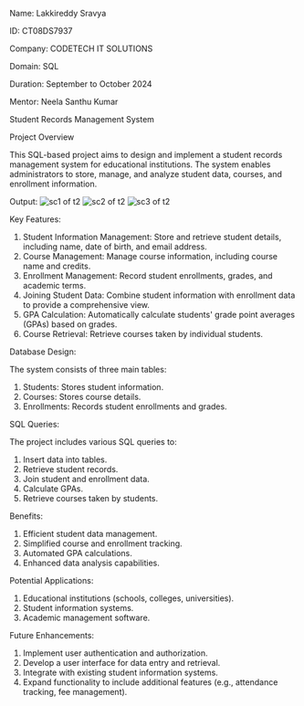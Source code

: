 Name: Lakkireddy Sravya

ID: CT08DS7937

Company: CODETECH IT SOLUTIONS

Domain: SQL

Duration: September to October 2024

Mentor: Neela Santhu Kumar

Student Records Management System

Project Overview

This SQL-based project aims to design and implement a student records management system for educational institutions. The system enables administrators to store, manage, and analyze student data, courses, and enrollment information.

Output:
![sc1 of t2](https://github.com/user-attachments/assets/cdde1e69-eb76-49e6-993d-cba81b7cd6a3)
![sc2 of t2](https://github.com/user-attachments/assets/6b04ec3c-5ce8-4a8d-a9d4-9c9f4cc848a4)
![sc3 of t2](https://github.com/user-attachments/assets/82437391-4aa8-4354-86be-6888c28b3950)



Key Features:

1. Student Information Management: Store and retrieve student details, including name, date of birth, and email address.
2. Course Management: Manage course information, including course name and credits.
3. Enrollment Management: Record student enrollments, grades, and academic terms.
4. Joining Student Data: Combine student information with enrollment data to provide a comprehensive view.
5. GPA Calculation: Automatically calculate students' grade point averages (GPAs) based on grades.
6. Course Retrieval: Retrieve courses taken by individual students.


Database Design:

The system consists of three main tables:


1. Students: Stores student information.
2. Courses: Stores course details.
3. Enrollments: Records student enrollments and grades.


SQL Queries:

The project includes various SQL queries to:


1. Insert data into tables.
2. Retrieve student records.
3. Join student and enrollment data.
4. Calculate GPAs.
5. Retrieve courses taken by students.


Benefits:

1. Efficient student data management.
2. Simplified course and enrollment tracking.
3. Automated GPA calculations.
4. Enhanced data analysis capabilities.


Potential Applications:

1. Educational institutions (schools, colleges, universities).
2. Student information systems.
3. Academic management software.


Future Enhancements:

1. Implement user authentication and authorization.
2. Develop a user interface for data entry and retrieval.
3. Integrate with existing student information systems.
4. Expand functionality to include additional features (e.g., attendance tracking, fee management).
